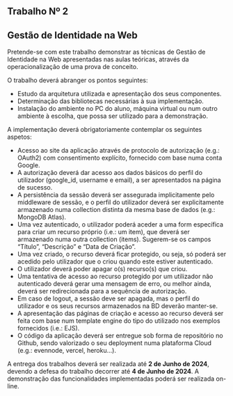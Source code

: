 ## Trabalho Nº 2

## Gestão de Identidade na Web

Pretende-se com este trabalho demonstrar as técnicas de Gestão de Identidade na Web
apresentadas nas aulas teóricas, através da operacionalização de uma prova de conceito.

O trabalho deverá abranger os pontos seguintes:

- Estudo da arquitetura utilizada e apresentação dos seus componentes.
- Determinação das bibliotecas necessárias à sua implementação.
- Instalação do ambiente no PC do aluno, máquina virtual ou num outro ambiente à
escolha, que possa ser utilizado para a demonstração.

A implementação deverá obrigatoriamente contemplar os seguintes aspetos:

- Acesso ao site da aplicação através de protocolo de autorização (e.g.: OAuth2) com
consentimento explícito, fornecido com base numa conta Google.
- A autorização deverá dar acesso aos dados básicos do perfil do utilizador
(google_id, username e email), a ser apresentados na página de sucesso.
- A persistência da sessão deverá ser assegurada implicitamente pelo middleware de
sessão, e o perfil do utilizador deverá ser explicitamente armazenado numa
collection distinta da mesma base de dados (e.g.: MongoDB Atlas).
- Uma vez autenticado, o utilizador poderá aceder a uma form específica para criar
um recurso próprio (i.e.: um item), que deverá ser armazenado numa outra collection
(items). Sugerem-se os campos “Título”, “Descrição” e “Data de Criação”.
- Uma vez criado, o recurso deverá ficar protegido, ou seja, só poderá ser acedido
pelo utilizador que o criou quando este estiver autenticado.
- O utilizador deverá poder apagar o(s) recurso(s) que criou.
- Uma tentativa de acesso ao recurso protegido por um utilizador não autenticado
deverá gerar uma mensagem de erro, ou melhor ainda, deverá ser redirecionada
para a sequência de autorização.
- Em caso de logout, a sessão deve ser apagada, mas o perfil do utilizador e os seus
recursos armazenados na BD deverão manter-se.
- A apresentação das páginas de criação e acesso ao recurso deverá ser feita com
base num template engine do tipo do utilizado nos exemplos fornecidos (i.e.: EJS).
- O código da aplicação deverá ser entregue sob forma de repositório no Github,
sendo valorizado o seu deployment numa plataforma Cloud (e.g.: evennode, vercel,
heroku...).

A entrega dos trabalhos deverá ser realizada até **2 de Junho de 2024**, devendo a defesa
do trabalho decorrer até **4 de Junho de 2024**. A demonstração das funcionalidades
implementadas poderá ser realizada on-line.
